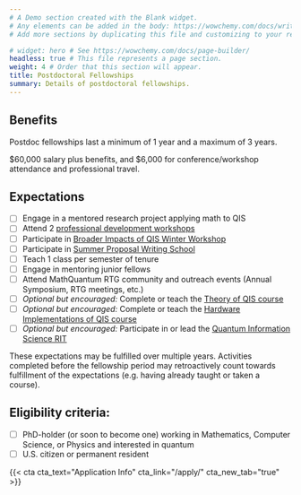 ```yaml
---
# A Demo section created with the Blank widget.
# Any elements can be added in the body: https://wowchemy.com/docs/writing-markdown-latex/
# Add more sections by duplicating this file and customizing to your requirements.

# widget: hero # See https://wowchemy.com/docs/page-builder/
headless: true # This file represents a page section.
weight: 4 # Order that this section will appear.
title: Postdoctoral Fellowships
summary: Details of postdoctoral fellowships.
---
```

## Benefits
Postdoc fellowships last a minimum of 1 year and a maximum of 3 years.

$60,000 salary plus benefits, and $6,000 for conference/workshop attendance and professional travel.

## Expectations 

- [ ] Engage in a mentored research project applying math to QIS
- [ ] Attend 2 [professional development workshops](/trainingcomponents/prof-dev-workshops/)
- [ ] Participate in [Broader Impacts of QIS Winter Workshop](/trainingcomponents/winter-bi-workshop/)
- [ ] Participate in [Summer Proposal Writing School](/trainingcomponents/summer-proposal-school/)
- [ ] Teach 1 class per semester of tenure
- [ ] Engage in mentoring junior fellows
- [ ] Attend MathQuantum RTG community and outreach events (Annual Symposium, RTG meetings, etc.)
- [ ] _Optional but encouraged:_ Complete or teach the [Theory of QIS course](/trainingcomponents/fall-theory-course/)
- [ ] _Optional but encouraged:_ Complete or teach the [Hardware Implementations of QIS course](/trainingcomponents/spring-computing-course/)
- [ ] _Optional but encouraged:_ Participate in or lead the [Quantum Information Science RIT](/trainingcomponents/rit/)

These expectations may be fulfilled over multiple years. Activities completed before the fellowship period may retroactively count towards fulfillment of the expectations (e.g. having already taught or taken a course).

## Eligibility criteria:
- [ ] PhD-holder (or soon to become one) working in Mathematics, Computer Science, or Physics and interested in quantum
- [ ] U.S. citizen or permanent resident

{{< cta cta_text="Application Info" cta_link="/apply/" cta_new_tab="true" >}}

